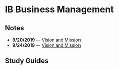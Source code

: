 # IB Business Management

## Notes
 - **9/20/2019** -- [Vision and Mission](9-20-Notes.html)
 - **9/24/2019** -- [Vision and Mission](9-24-Notes.html)
## Study Guides

<!--stackedit_data:
eyJoaXN0b3J5IjpbLTIwNzQ5OTAwOF19
-->